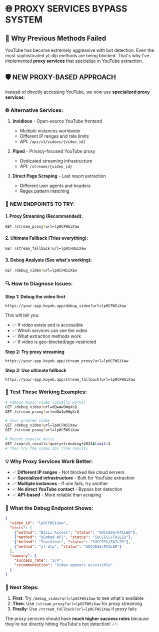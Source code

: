 # 🌐 PROXY SERVICES BYPASS SYSTEM

## 🚨 **Why Previous Methods Failed**

YouTube has become extremely aggressive with bot detection. Even the most sophisticated yt-dlp methods are being blocked. That's why I've implemented **proxy services** that specialize in YouTube extraction.

## 🛡️ **NEW PROXY-BASED APPROACH**

Instead of directly accessing YouTube, we now use **specialized proxy services**:

### 🌐 **Alternative Services:**

1. **Invidious** - Open-source YouTube frontend
   - Multiple instances worldwide
   - Different IP ranges and rate limits
   - API: `/api/v1/videos/{video_id}`

2. **Piped** - Privacy-focused YouTube proxy  
   - Dedicated streaming infrastructure
   - API: `/streams/{video_id}`

3. **Direct Page Scraping** - Last resort extraction
   - Different user agents and headers
   - Regex pattern matching

### 🎯 **NEW ENDPOINTS TO TRY:**

#### **1. Proxy Streaming** (Recommended):
```bash
GET /stream_proxy?url=lp0CFWSiXaw
```

#### **2. Ultimate Fallback** (Tries everything):
```bash
GET /stream_fallback?url=lp0CFWSiXaw
```

#### **3. Debug Analysis** (See what's working):
```bash
GET /debug_video?url=lp0CFWSiXaw
```

### 🔍 **How to Diagnose Issues:**

**Step 1: Debug the video first**
```
https://your-app.koyeb.app/debug_video?url=lp0CFWSiXaw
```

This will tell you:
- ✅ If video exists and is accessible
- ✅ Which services can see the video
- ✅ What extraction methods work
- ✅ If video is geo-blocked/age-restricted

**Step 2: Try proxy streaming**
```
https://your-app.koyeb.app/stream_proxy?url=lp0CFWSiXaw
```

**Step 3: Use ultimate fallback**  
```
https://your-app.koyeb.app/stream_fallback?url=lp0CFWSiXaw
```

### 🎵 **Test These Working Examples:**

```bash
# Famous music video (usually works)
GET /debug_video?url=dQw4w9WgXcQ
GET /stream_proxy?url=dQw4w9WgXcQ

# Your problem video
GET /debug_video?url=lp0CFWSiXaw
GET /stream_proxy?url=lp0CFWSiXaw

# Recent popular music
GET /search_results?query=trending+2024&limit=3
# Then try the video IDs from results
```

### 💡 **Why Proxy Services Work Better:**

- ✅ **Different IP ranges** - Not blocked like cloud servers
- ✅ **Specialized infrastructure** - Built for YouTube extraction
- ✅ **Multiple instances** - If one fails, try another
- ✅ **No direct YouTube contact** - Bypass bot detection
- ✅ **API-based** - More reliable than scraping

### 🔧 **What the Debug Endpoint Shows:**

```json
{
  "video_id": "lp0CFWSiXaw",
  "tests": [
    {"method": "Basic Access", "status": "SUCCESS/FAILED"},
    {"method": "oEmbed API", "status": "SUCCESS/FAILED"}, 
    {"method": "Invidious", "status": "SUCCESS/FAILED"},
    {"method": "yt-dlp", "status": "SUCCESS/FAILED"}
  ],
  "summary": {
    "success_rate": "2/4",
    "recommendation": "Video appears accessible"
  }
}
```

### 🚀 **Next Steps:**

1. **First**: Try `/debug_video?url=lp0CFWSiXaw` to see what's available
2. **Then**: Use `/stream_proxy?url=lp0CFWSiXaw` for proxy streaming  
3. **Finally**: Use `/stream_fallback?url=lp0CFWSiXaw` if proxy fails

The proxy services should have **much higher success rates** because they're not directly hitting YouTube's bot detection! 🎶✨
